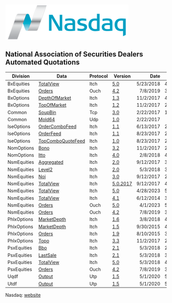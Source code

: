 [![Nasdaq](https://github.com/Open-Markets-Initiative/Directory/blob/main/Organizations/Nasdaq/Images/Logo.png)](https://www.nasdaq.com)


## National Association of Securities Dealers Automated Quotations

| Division | Data | Protocol | Version | Date | Size | [Status][Omi.Glossary.Status] | [Testing][Omi.Glossary.Testing] | Specification |
| --- | --- | --- | --- | ---: | ---: | --- | --- | --- |
| BxEquities | [TotalView][Nasdaq.BxEquities.TotalView.Itch.v5.0.Dissector] | Itch | [5.0][Nasdaq.BxEquities.TotalView.Itch.v5.0.Dissector] | 5/23/2018 | 4308 | [Active][Omi.Glossary.Status.Active] | [Untested][Omi.Glossary.Testing.Untested] | [url][Nasdaq.BxEquities.TotalView.Itch.v5.0.Url] - [pdf][Nasdaq.BxEquities.TotalView.Itch.v5.0.Pdf] |
| BxEquities | [Orders][Nasdaq.BxEquities.Orders.Ouch.v4.2.Dissector] | Ouch | [4.2][Nasdaq.BxEquities.Orders.Ouch.v4.2.Dissector] | 7/8/2019 | 3651 | [Active][Omi.Glossary.Status.Active] | [Untested][Omi.Glossary.Testing.Untested] | [url][Nasdaq.BxEquities.Orders.Ouch.v4.2.Url] - [pdf][Nasdaq.BxEquities.Orders.Ouch.v4.2.Pdf] |
| BxOptions | [DepthOfMarket][Nasdaq.BxOptions.DepthOfMarket.Itch.v1.3.Dissector] | Itch | [1.3][Nasdaq.BxOptions.DepthOfMarket.Itch.v1.3.Dissector] | 11/2/2017 | 4293 | [Active][Omi.Glossary.Status.Active] | [Untested][Omi.Glossary.Testing.Untested] | [url][Nasdaq.BxOptions.DepthOfMarket.Itch.v1.3.Url] - [pdf][Nasdaq.BxOptions.DepthOfMarket.Itch.v1.3.Pdf] |
| BxOptions | [TopOfMarket][Nasdaq.BxOptions.TopOfMarket.Itch.v1.2.Dissector] | Itch | [1.2][Nasdaq.BxOptions.TopOfMarket.Itch.v1.2.Dissector] | 11/2/2017 | 2669 | [Active][Omi.Glossary.Status.Active] | [Untested][Omi.Glossary.Testing.Untested] | [url][Nasdaq.BxOptions.TopOfMarket.Itch.v1.2.Url] - [pdf][Nasdaq.BxOptions.TopOfMarket.Itch.v1.2.Pdf] |
| Common | [SoupBin][Nasdaq.Common.SoupBin.Tcp.v3.0.Dissector] | Tcp | [3.0][Nasdaq.Common.SoupBin.Tcp.v3.0.Dissector] | 2/22/2017 | 1088 | [Header][Omi.Glossary.Status.Header] | [Verified][Omi.Glossary.Testing.Verified] | [url][Nasdaq.Common.SoupBin.Tcp.v3.0.Url] - [pdf][Nasdaq.Common.SoupBin.Tcp.v3.0.Pdf] |
| Common | [Mold64][Nasdaq.Common.Mold64.Udp.v1.0.Dissector] | Udp | [1.0][Nasdaq.Common.Mold64.Udp.v1.0.Dissector] | 2/22/2017 | 492 | [Header][Omi.Glossary.Status.Header] | [Verified][Omi.Glossary.Testing.Verified] | [url][Nasdaq.Common.Mold64.Udp.v1.0.Url] - [pdf][Nasdaq.Common.Mold64.Udp.v1.0.Pdf] |
| IseOptions | [OrderComboFeed][Nasdaq.IseOptions.OrderComboFeed.Itch.v1.1.Dissector] | Itch | [1.1][Nasdaq.IseOptions.OrderComboFeed.Itch.v1.1.Dissector] | 6/13/2017 | 2437 | [Active][Omi.Glossary.Status.Active] | [Verified][Omi.Glossary.Testing.Verified] | [url][Nasdaq.IseOptions.OrderComboFeed.Itch.v1.1.Url] - [pdf][Nasdaq.IseOptions.OrderComboFeed.Itch.v1.1.Pdf] |
| IseOptions | [OrderFeed][Nasdaq.IseOptions.OrderFeed.Itch.v1.1.Dissector] | Itch | [1.1][Nasdaq.IseOptions.OrderFeed.Itch.v1.1.Dissector] | 8/23/2017 | 2502 | [Active][Omi.Glossary.Status.Active] | [Untested][Omi.Glossary.Testing.Untested] | [url][Nasdaq.IseOptions.OrderFeed.Itch.v1.1.Url] - [pdf][Nasdaq.IseOptions.OrderFeed.Itch.v1.1.Pdf] |
| IseOptions | [TopComboQuoteFeed][Nasdaq.IseOptions.TopComboQuoteFeed.Itch.v1.0.Dissector] | Itch | [1.0][Nasdaq.IseOptions.TopComboQuoteFeed.Itch.v1.0.Dissector] | 8/23/2017 | 2806 | [Active][Omi.Glossary.Status.Active] | [Verified][Omi.Glossary.Testing.Verified] | [url][Nasdaq.IseOptions.TopComboQuoteFeed.Itch.v1.0.Url] - [pdf][Nasdaq.IseOptions.TopComboQuoteFeed.Itch.v1.0.Pdf] |
| NomOptions | [Bono][Nasdaq.NomOptions.Bono.Itch.v3.2.Dissector] | Itch | [3.2][Nasdaq.NomOptions.Bono.Itch.v3.2.Dissector] | 11/2/2017 | 2676 | [Active][Omi.Glossary.Status.Active] | [Untested][Omi.Glossary.Testing.Untested] | [url][Nasdaq.NomOptions.Bono.Itch.v3.2.Url] - [pdf][Nasdaq.NomOptions.Bono.Itch.v3.2.Pdf] |
| NomOptions | [Itto][Nasdaq.NomOptions.Itto.Itch.v4.0.Dissector] | Itch | [4.0][Nasdaq.NomOptions.Itto.Itch.v4.0.Dissector] | 2/8/2018 | 4107 | [Active][Omi.Glossary.Status.Active] | [Untested][Omi.Glossary.Testing.Untested] | [url][Nasdaq.NomOptions.Itto.Itch.v4.0.Url] - [pdf][Nasdaq.NomOptions.Itto.Itch.v4.0.Pdf] |
| NsmEquities | [Aggregated][Nasdaq.NsmEquities.Aggregated.Itch.v2.0.Dissector] | Itch | [2.0][Nasdaq.NsmEquities.Aggregated.Itch.v2.0.Dissector] | 9/12/2017 | 3486 | [Active][Omi.Glossary.Status.Active] | [Untested][Omi.Glossary.Testing.Untested] | [url][Nasdaq.NsmEquities.Aggregated.Itch.v2.0.Url] - [pdf][Nasdaq.NsmEquities.Aggregated.Itch.v2.0.Pdf] |
| NsmEquities | [Level2][Nasdaq.NsmEquities.Level2.Itch.v2.0.Dissector] | Itch | [2.0][Nasdaq.NsmEquities.Level2.Itch.v2.0.Dissector] | 5/3/2018 | 3003 | [Active][Omi.Glossary.Status.Active] | [Untested][Omi.Glossary.Testing.Untested] | [url][Nasdaq.NsmEquities.Level2.Itch.v2.0.Url] - [pdf][Nasdaq.NsmEquities.Level2.Itch.v2.0.Pdf] |
| NsmEquities | [Noi][Nasdaq.NsmEquities.Noi.Itch.v3.0.Dissector] | Itch | [3.0][Nasdaq.NsmEquities.Noi.Itch.v3.0.Dissector] | 9/12/2017 | 2284 | [Active][Omi.Glossary.Status.Active] | [Untested][Omi.Glossary.Testing.Untested] | [url][Nasdaq.NsmEquities.Noi.Itch.v3.0.Url] - [pdf][Nasdaq.NsmEquities.Noi.Itch.v3.0.Pdf] |
| NsmEquities | [TotalView][Nasdaq.NsmEquities.TotalView.Itch.v5.0.2017.Dissector] | Itch | [5.0.2017][Nasdaq.NsmEquities.TotalView.Itch.v5.0.2017.Dissector] | 9/12/2017 | 4596 | [Deprecated][Omi.Glossary.Status.Deprecated] | [Verified][Omi.Glossary.Testing.Verified] | [url][Nasdaq.NsmEquities.TotalView.Itch.v5.0.2017.Url] - [pdf][Nasdaq.NsmEquities.TotalView.Itch.v5.0.2017.Pdf] |
| NsmEquities | [TotalView][Nasdaq.NsmEquities.TotalView.Itch.v5.0.Dissector] | Itch | [5.0][Nasdaq.NsmEquities.TotalView.Itch.v5.0.Dissector] | 4/28/2023 | 5170 | [Active][Omi.Glossary.Status.Active] | [Verified][Omi.Glossary.Testing.Verified] | [url][Nasdaq.NsmEquities.TotalView.Itch.v5.0.Url] - [pdf][Nasdaq.NsmEquities.TotalView.Itch.v5.0.Pdf] |
| NsmEquities | [TotalView][Nasdaq.NsmEquities.TotalView.Itch.v4.1.Dissector] | Itch | [4.1][Nasdaq.NsmEquities.TotalView.Itch.v4.1.Dissector] | 6/12/2014 | 3001 | [Deprecated][Omi.Glossary.Status.Deprecated] | [Untested][Omi.Glossary.Testing.Untested] | [url][Nasdaq.NsmEquities.TotalView.Itch.v4.1.Url] - [pdf][Nasdaq.NsmEquities.TotalView.Itch.v4.1.Pdf] |
| NsmEquities | [Orders][Nasdaq.NsmEquities.Orders.Ouch.v5.0.Dissector] | Ouch | [5.0][Nasdaq.NsmEquities.Orders.Ouch.v5.0.Dissector] | 4/1/2023 | 5678 | [Active][Omi.Glossary.Status.Active] | [Verified][Omi.Glossary.Testing.Verified] | [url][Nasdaq.NsmEquities.Orders.Ouch.v5.0.Url] - [pdf][Nasdaq.NsmEquities.Orders.Ouch.v5.0.Pdf] |
| NsmEquities | [Orders][Nasdaq.NsmEquities.Orders.Ouch.v4.2.Dissector] | Ouch | [4.2][Nasdaq.NsmEquities.Orders.Ouch.v4.2.Dissector] | 7/8/2019 | 3926 | [Active][Omi.Glossary.Status.Active] | [Untested][Omi.Glossary.Testing.Untested] | [url][Nasdaq.NsmEquities.Orders.Ouch.v4.2.Url] - [pdf][Nasdaq.NsmEquities.Orders.Ouch.v4.2.Pdf] |
| PhlxOptions | [MarketDepth][Nasdaq.PhlxOptions.MarketDepth.Itch.v1.6.Dissector] | Itch | [1.6][Nasdaq.PhlxOptions.MarketDepth.Itch.v1.6.Dissector] | 3/8/2018 | 4429 | [Active][Omi.Glossary.Status.Active] | [Untested][Omi.Glossary.Testing.Untested] | [url][Nasdaq.PhlxOptions.MarketDepth.Itch.v1.6.Url] - [pdf][Nasdaq.PhlxOptions.MarketDepth.Itch.v1.6.Pdf] |
| PhlxOptions | [MarketDepth][Nasdaq.PhlxOptions.MarketDepth.Itch.v1.5.Dissector] | Itch | [1.5][Nasdaq.PhlxOptions.MarketDepth.Itch.v1.5.Dissector] | 9/30/2015 | 4416 | [Deprecated][Omi.Glossary.Status.Deprecated] | [Untested][Omi.Glossary.Testing.Untested] | [url][Nasdaq.PhlxOptions.MarketDepth.Itch.v1.5.Url] - [pdf][Nasdaq.PhlxOptions.MarketDepth.Itch.v1.5.Pdf] |
| PhlxOptions | [Orders][Nasdaq.PhlxOptions.Orders.Itch.v1.9.Dissector] | Itch | [1.9][Nasdaq.PhlxOptions.Orders.Itch.v1.9.Dissector] | 8/10/2015 | 3111 | [Active][Omi.Glossary.Status.Active] | [Untested][Omi.Glossary.Testing.Untested] | [url][Nasdaq.PhlxOptions.Orders.Itch.v1.9.Url] - [pdf][Nasdaq.PhlxOptions.Orders.Itch.v1.9.Pdf] |
| PhlxOptions | [Topo][Nasdaq.PhlxOptions.Topo.Itch.v3.3.Dissector] | Itch | [3.3][Nasdaq.PhlxOptions.Topo.Itch.v3.3.Dissector] | 11/2/2017 | 2685 | [Active][Omi.Glossary.Status.Active] | [Untested][Omi.Glossary.Testing.Untested] | [url][Nasdaq.PhlxOptions.Topo.Itch.v3.3.Url] - [pdf][Nasdaq.PhlxOptions.Topo.Itch.v3.3.Pdf] |
| PsxEquities | [Bbo][Nasdaq.PsxEquities.Bbo.Itch.v2.1.Dissector] | Itch | [2.1][Nasdaq.PsxEquities.Bbo.Itch.v2.1.Dissector] | 5/3/2018 | 2376 | [Active][Omi.Glossary.Status.Active] | [Untested][Omi.Glossary.Testing.Untested] | [url][Nasdaq.PsxEquities.Bbo.Itch.v2.1.Url] - [pdf][Nasdaq.PsxEquities.Bbo.Itch.v2.1.Pdf] |
| PsxEquities | [LastSale][Nasdaq.PsxEquities.LastSale.Itch.v2.1.Dissector] | Itch | [2.1][Nasdaq.PsxEquities.LastSale.Itch.v2.1.Dissector] | 5/3/2018 | 3610 | [Active][Omi.Glossary.Status.Active] | [Untested][Omi.Glossary.Testing.Untested] | [url][Nasdaq.PsxEquities.LastSale.Itch.v2.1.Url] - [pdf][Nasdaq.PsxEquities.LastSale.Itch.v2.1.Pdf] |
| PsxEquities | [TotalView][Nasdaq.PsxEquities.TotalView.Itch.v5.0.Dissector] | Itch | [5.0][Nasdaq.PsxEquities.TotalView.Itch.v5.0.Dissector] | 5/3/2018 | 4224 | [Active][Omi.Glossary.Status.Active] | [Untested][Omi.Glossary.Testing.Untested] | [url][Nasdaq.PsxEquities.TotalView.Itch.v5.0.Url] - [pdf][Nasdaq.PsxEquities.TotalView.Itch.v5.0.Pdf] |
| PsxEquities | [Orders][Nasdaq.PsxEquities.Orders.Ouch.v4.2.Dissector] | Ouch | [4.2][Nasdaq.PsxEquities.Orders.Ouch.v4.2.Dissector] | 7/8/2019 | 3573 | [Active][Omi.Glossary.Status.Active] | [Untested][Omi.Glossary.Testing.Untested] | [url][Nasdaq.PsxEquities.Orders.Ouch.v4.2.Url] - [pdf][Nasdaq.PsxEquities.Orders.Ouch.v4.2.Pdf] |
| Uqdf | [Output][Nasdaq.Uqdf.Output.Utp.v1.5.Dissector] | Utp | [1.5][Nasdaq.Uqdf.Output.Utp.v1.5.Dissector] | 5/1/2020 | 5099 | [Active][Omi.Glossary.Status.Active] | [Verified][Omi.Glossary.Testing.Verified] | [url][Nasdaq.Uqdf.Output.Utp.v1.5.Url] - [pdf][Nasdaq.Uqdf.Output.Utp.v1.5.Pdf] |
| Utdf | [Output][Nasdaq.Utdf.Output.Utp.v1.5.Dissector] | Utp | [1.5][Nasdaq.Utdf.Output.Utp.v1.5.Dissector] | 5/1/2020 | 5697 | [Active][Omi.Glossary.Status.Active] | [Untested][Omi.Glossary.Testing.Untested] | [url][Nasdaq.Utdf.Output.Utp.v1.5.Url] - [pdf][Nasdaq.Utdf.Output.Utp.v1.5.Pdf] |


Nasdaq: [website](https://www.nasdaq.com "Go to National Association of Securities Dealers Automated Quotations")


[Omi.Glossary.Status]: https://github.com/Open-Markets-Initiative/Directory/blob/main/Glossary/Status.md "Protocol Deployment Status"
[Omi.Glossary.Status.Active]: https://github.com/Open-Markets-Initiative/Directory/blob/main/Glossary/Status.md "Deployment Status: Protocol is in active production"
[Omi.Glossary.Status.Deprecated]: https://github.com/Open-Markets-Initiative/Directory/blob/main/Glossary/Status.md "Deployment Status: Protocol is no longer in active use"
[Omi.Glossary.Status.Future]: https://github.com/Open-Markets-Initiative/Directory/blob/main/Glossary/Status.md "Deployment Status: Protocol is not yet deployed to an active production environment"
[Omi.Glossary.Status.Unknown]: https://github.com/Open-Markets-Initiative/Directory/blob/main/Glossary/Status.md "Deployment Status: Protocol deployment status is unknown"
[Omi.Glossary.Status.Header]: https://github.com/Open-Markets-Initiative/Directory/blob/main/Glossary/Status.md "Deployment Status: Header only protocol provided for debugging"
[Omi.Glossary.Testing]: https://github.com/Open-Markets-Initiative/Directory/blob/main/Glossary/Testing.md "Protocol Testing Status"
[Omi.Glossary.Testing.Verified]: https://github.com/Open-Markets-Initiative/Directory/blob/main/Glossary/Testing.md "Testing Status: Protocol has been tested on live data"
[Omi.Glossary.Testing.Incomplete]: https://github.com/Open-Markets-Initiative/Directory/blob/main/Glossary/Testing.md "Testing Status: Protocol has been tested on live data but contains known issues"
[Omi.Glossary.Testing.Beta]: https://github.com/Open-Markets-Initiative/Directory/blob/main/Glossary/Testing.md "Testing Status: Protocol has not been tested and structure is speculative"
[Omi.Glossary.Testing.Untested]: https://github.com/Open-Markets-Initiative/Directory/blob/main/Glossary/Testing.md "Testing Status: Protocol has not been tested on live data"

[Nasdaq.BxEquities.TotalView.Itch.v5.0.Dissector]: https://github.com/Open-Markets-Initiative/wireshark-lua/blob/main/Nasdaq/Nasdaq_BxEquities_TotalView_Itch_v5_0_Dissector.lua "Nasdaq BxEquities TotalView Itch v5.0 Wireshark Dissector"
[Nasdaq.BxEquities.TotalView.Itch.v5.0.Url]: http://www.nasdaqtrader.com/Trader.aspx?id=dpspecs "National Association of Securities Dealers Automated Quotations 5.0 Url"
[Nasdaq.BxEquities.TotalView.Itch.v5.0.Pdf]: https://github.com/Open-Markets-Initiative/Directory/blob/main/Organizations/Nasdaq/Specifications/BxEquities/Nasdaq.BxEquities.TotalView.Itch.v5.0.pdf "National Association of Securities Dealers Automated Quotations 5.0 Pdf"
[Nasdaq.BxEquities.Orders.Ouch.v4.2.Dissector]: https://github.com/Open-Markets-Initiative/wireshark-lua/blob/main/Nasdaq/Nasdaq_BxEquities_Orders_Ouch_v4_2_Dissector.lua "Nasdaq BxEquities Orders Ouch v4.2 Wireshark Dissector"
[Nasdaq.BxEquities.Orders.Ouch.v4.2.Url]: https://nasdaqtrader.com/Trader.aspx?id=TradingSpecs "National Association of Securities Dealers Automated Quotations 4.2 Url"
[Nasdaq.BxEquities.Orders.Ouch.v4.2.Pdf]: https://github.com/Open-Markets-Initiative/Directory/blob/main/Organizations/Nasdaq/Specifications/BxEquities/Nasdaq.BxEquities.Orders.Ouch.v4.2.pdf "National Association of Securities Dealers Automated Quotations 4.2 Pdf"
[Nasdaq.BxOptions.TopOfMarket.Itch.v1.2.Dissector]: https://github.com/Open-Markets-Initiative/wireshark-lua/blob/main/Nasdaq/Nasdaq_BxOptions_TopOfMarket_Itch_v1_2_Dissector.lua "Nasdaq BxOptions TopOfMarket Itch v1.2 Wireshark Dissector"
[Nasdaq.BxOptions.TopOfMarket.Itch.v1.2.Url]: http://www.nasdaqtrader.com/Trader.aspx?id=dpspecs "National Association of Securities Dealers Automated Quotations 1.2 Url"
[Nasdaq.BxOptions.TopOfMarket.Itch.v1.2.Pdf]: https://github.com/Open-Markets-Initiative/Directory/blob/main/Organizations/Nasdaq/Specifications/BxOptions/Nasdaq.BxOptions.TopOfMarket.Itch.v1.2.pdf "National Association of Securities Dealers Automated Quotations 1.2 Pdf"
[Nasdaq.BxOptions.DepthOfMarket.Itch.v1.3.Dissector]: https://github.com/Open-Markets-Initiative/wireshark-lua/blob/main/Nasdaq/Nasdaq_BxOptions_DepthOfMarket_Itch_v1_3_Dissector.lua "Nasdaq BxOptions DepthOfMarket Itch v1.3 Wireshark Dissector"
[Nasdaq.BxOptions.DepthOfMarket.Itch.v1.3.Url]: http://www.nasdaqtrader.com/Trader.aspx?id=dpspecs "National Association of Securities Dealers Automated Quotations 1.3 Url"
[Nasdaq.BxOptions.DepthOfMarket.Itch.v1.3.Pdf]: https://github.com/Open-Markets-Initiative/Directory/blob/main/Organizations/Nasdaq/Specifications/BxOptions/Nasdaq.Bx.Options.DepthOfMarket.Itch.v1.3.pdf "National Association of Securities Dealers Automated Quotations 1.3 Pdf"
[Nasdaq.IseOptions.OrderComboFeed.Itch.v1.1.Dissector]: https://github.com/Open-Markets-Initiative/wireshark-lua/blob/main/Nasdaq/Nasdaq_IseOptions_OrderComboFeed_Itch_v1_1_Dissector.lua "Nasdaq IseOptions OrderComboFeed Itch v1.1 Wireshark Dissector"
[Nasdaq.IseOptions.OrderComboFeed.Itch.v1.1.Url]: https://business.nasdaq.com/trade/US-Options/Technical-Specifications.html "National Association of Securities Dealers Automated Quotations 1.1 Url"
[Nasdaq.IseOptions.OrderComboFeed.Itch.v1.1.Pdf]: https://github.com/Open-Markets-Initiative/Directory/blob/main/Organizations/Nasdaq/Specifications/IseOptions/Nasdaq.IseOptions.OrderComboFeed.Itch.v1.1.pdf "National Association of Securities Dealers Automated Quotations 1.1 Pdf"
[Nasdaq.IseOptions.OrderFeed.Itch.v1.1.Dissector]: https://github.com/Open-Markets-Initiative/wireshark-lua/blob/main/Nasdaq/Nasdaq_IseOptions_OrderFeed_Itch_v1_1_Dissector.lua "Nasdaq IseOptions OrderFeed Itch v1.1 Wireshark Dissector"
[Nasdaq.IseOptions.OrderFeed.Itch.v1.1.Url]: https://business.nasdaq.com/trade/US-Options/Technical-Specifications.html "National Association of Securities Dealers Automated Quotations 1.1 Url"
[Nasdaq.IseOptions.OrderFeed.Itch.v1.1.Pdf]: https://github.com/Open-Markets-Initiative/Directory/blob/main/Organizations/Nasdaq/Specifications/IseOptions/Nasdaq.IseOptions.OrderFeed.Itch.v1.1.pdf "National Association of Securities Dealers Automated Quotations 1.1 Pdf"
[Nasdaq.IseOptions.TopComboQuoteFeed.Itch.v1.0.Dissector]: https://github.com/Open-Markets-Initiative/wireshark-lua/blob/main/Nasdaq/Nasdaq_IseOptions_TopComboQuoteFeed_Itch_v1_0_Dissector.lua "Nasdaq IseOptions TopComboQuoteFeed Itch v1.0 Wireshark Dissector"
[Nasdaq.IseOptions.TopComboQuoteFeed.Itch.v1.0.Url]: https://business.nasdaq.com/trade/US-Options/Technical-Specifications.html "National Association of Securities Dealers Automated Quotations 1.0 Url"
[Nasdaq.IseOptions.TopComboQuoteFeed.Itch.v1.0.Pdf]: https://github.com/Open-Markets-Initiative/Directory/blob/main/Organizations/Nasdaq/Specifications/IseOptions/Nasdaq.IseOptions.TopComboQuoteFeed.Itch.v1.0.pdf "National Association of Securities Dealers Automated Quotations 1.0 Pdf"
[Nasdaq.NomOptions.Bono.Itch.v3.2.Dissector]: https://github.com/Open-Markets-Initiative/wireshark-lua/blob/main/Nasdaq/Nasdaq_NomOptions_Bono_Itch_v3_2_Dissector.lua "Nasdaq NomOptions Bono Itch v3.2 Wireshark Dissector"
[Nasdaq.NomOptions.Bono.Itch.v3.2.Url]: http://www.nasdaqtrader.com/Trader.aspx?id=DPSpecs#options_q "National Association of Securities Dealers Automated Quotations 3.2 Url"
[Nasdaq.NomOptions.Bono.Itch.v3.2.Pdf]: https://github.com/Open-Markets-Initiative/Directory/blob/main/Organizations/Nasdaq/Specifications/NomOptions/Nasdaq.NomOptions.Bono.Itch.v3.2.pdf "National Association of Securities Dealers Automated Quotations 3.2 Pdf"
[Nasdaq.NomOptions.Itto.Itch.v4.0.Dissector]: https://github.com/Open-Markets-Initiative/wireshark-lua/blob/main/Nasdaq/Nasdaq_NomOptions_Itto_Itch_v4_0_Dissector.lua "Nasdaq NomOptions Itto Itch v4.0 Wireshark Dissector"
[Nasdaq.NomOptions.Itto.Itch.v4.0.Url]: https://business.nasdaq.com/trade/US-Options/Technical-Specifications.html "National Association of Securities Dealers Automated Quotations 4.0 Url"
[Nasdaq.NomOptions.Itto.Itch.v4.0.Pdf]: https://github.com/Open-Markets-Initiative/Directory/blob/main/Organizations/Nasdaq/Specifications/NomOptions/Nasdaq.NomOptions.Itto.Itch.v4.0.pdf "National Association of Securities Dealers Automated Quotations 4.0 Pdf"
[Nasdaq.PhlxOptions.MarketDepth.Itch.v1.5.Dissector]: https://github.com/Open-Markets-Initiative/wireshark-lua/blob/main/Nasdaq/Nasdaq_PhlxOptions_MarketDepth_Itch_v1_5_Dissector.lua "Nasdaq PhlxOptions MarketDepth Itch v1.5 Wireshark Dissector"
[Nasdaq.PhlxOptions.MarketDepth.Itch.v1.5.Url]: http://www.phlx.com/Trader.aspx?id=DPSpecs#options_x "National Association of Securities Dealers Automated Quotations 1.5 Url"
[Nasdaq.PhlxOptions.MarketDepth.Itch.v1.5.Pdf]: https://github.com/Open-Markets-Initiative/Directory/blob/main/Organizations/Nasdaq/Specifications/PhlxOptions/Nasdaq.PhlxOptions.MarketDepth.Itch.v1.5.pdf "National Association of Securities Dealers Automated Quotations 1.5 Pdf"
[Nasdaq.PhlxOptions.MarketDepth.Itch.v1.6.Dissector]: https://github.com/Open-Markets-Initiative/wireshark-lua/blob/main/Nasdaq/Nasdaq_PhlxOptions_MarketDepth_Itch_v1_6_Dissector.lua "Nasdaq PhlxOptions MarketDepth Itch v1.6 Wireshark Dissector"
[Nasdaq.PhlxOptions.MarketDepth.Itch.v1.6.Url]: http://www.phlx.com/Trader.aspx?id=DPSpecs#options_x "National Association of Securities Dealers Automated Quotations 1.6 Url"
[Nasdaq.PhlxOptions.MarketDepth.Itch.v1.6.Pdf]: https://github.com/Open-Markets-Initiative/Directory/blob/main/Organizations/Nasdaq/Specifications/PhlxOptions/Nasdaq.PhlxOptions.MarketDepth.Itch.v1.6.pdf "National Association of Securities Dealers Automated Quotations 1.6 Pdf"
[Nasdaq.PhlxOptions.Orders.Itch.v1.9.Dissector]: https://github.com/Open-Markets-Initiative/wireshark-lua/blob/main/Nasdaq/Nasdaq_PhlxOptions_Orders_Itch_v1_9_Dissector.lua "Nasdaq PhlxOptions Orders Itch v1.9 Wireshark Dissector"
[Nasdaq.PhlxOptions.Orders.Itch.v1.9.Url]: http://www.phlx.com/Trader.aspx?id=DPSpecs#options_x "National Association of Securities Dealers Automated Quotations 1.9 Url"
[Nasdaq.PhlxOptions.Orders.Itch.v1.9.Pdf]: https://github.com/Open-Markets-Initiative/Directory/blob/main/Organizations/Nasdaq/Specifications/PhlxOptions/Nasdaq.PhlxOptions.Orders.Itch.v1.9.pdf "National Association of Securities Dealers Automated Quotations 1.9 Pdf"
[Nasdaq.PhlxOptions.Topo.Itch.v3.3.Dissector]: https://github.com/Open-Markets-Initiative/wireshark-lua/blob/main/Nasdaq/Nasdaq_PhlxOptions_Topo_Itch_v3_3_Dissector.lua "Nasdaq PhlxOptions Topo Itch v3.3 Wireshark Dissector"
[Nasdaq.PhlxOptions.Topo.Itch.v3.3.Url]: http://www.phlx.com/Trader.aspx?id=DPSpecs_USDerivatives#topo "National Association of Securities Dealers Automated Quotations 3.3 Url"
[Nasdaq.PhlxOptions.Topo.Itch.v3.3.Pdf]: https://github.com/Open-Markets-Initiative/Directory/blob/main/Organizations/Nasdaq/Specifications/PhlxOptions/Nasdaq.PhlxOptions.Topo.Itch.v3.3.pdf "National Association of Securities Dealers Automated Quotations 3.3 Pdf"
[Nasdaq.PsxEquities.LastSale.Itch.v2.1.Dissector]: https://github.com/Open-Markets-Initiative/wireshark-lua/blob/main/Nasdaq/Nasdaq_PsxEquities_LastSale_Itch_v2_1_Dissector.lua "Nasdaq PsxEquities LastSale Itch v2.1 Wireshark Dissector"
[Nasdaq.PsxEquities.LastSale.Itch.v2.1.Url]: http://www.nasdaqtrader.com/content/technicalsupport/specifications/dataproducts/PLSSpecification2.1.pdf "National Association of Securities Dealers Automated Quotations 2.1 Url"
[Nasdaq.PsxEquities.LastSale.Itch.v2.1.Pdf]: https://github.com/Open-Markets-Initiative/Directory/blob/main/Organizations/Nasdaq/Specifications/PsxEquities/Nasdaq.PsxEquities.LastSale.Itch.v2.1.pdf "National Association of Securities Dealers Automated Quotations 2.1 Pdf"
[Nasdaq.PsxEquities.TotalView.Itch.v5.0.Dissector]: https://github.com/Open-Markets-Initiative/wireshark-lua/blob/main/Nasdaq/Nasdaq_PsxEquities_TotalView_Itch_v5_0_Dissector.lua "Nasdaq PsxEquities TotalView Itch v5.0 Wireshark Dissector"
[Nasdaq.PsxEquities.TotalView.Itch.v5.0.Url]: http://www.nasdaqtrader.com/content/technicalsupport/specifications/dataproducts/PSXTVITCHSpecification.pdf "National Association of Securities Dealers Automated Quotations 5.0 Url"
[Nasdaq.PsxEquities.TotalView.Itch.v5.0.Pdf]: https://github.com/Open-Markets-Initiative/Directory/blob/main/Organizations/Nasdaq/Specifications/PsxEquities/Nasdaq.PsxEquities.TotalView.Itch.v5.0.pdf "National Association of Securities Dealers Automated Quotations 5.0 Pdf"
[Nasdaq.PsxEquities.Bbo.Itch.v2.1.Dissector]: https://github.com/Open-Markets-Initiative/wireshark-lua/blob/main/Nasdaq/Nasdaq_PsxEquities_Bbo_Itch_v2_1_Dissector.lua "Nasdaq PsxEquities Bbo Itch v2.1 Wireshark Dissector"
[Nasdaq.PsxEquities.Bbo.Itch.v2.1.Url]: http://nasdaqtrader.com/content/technicalsupport/specifications/dataproducts/PSXbboSpecification2.1.pdf "National Association of Securities Dealers Automated Quotations 2.1 Url"
[Nasdaq.PsxEquities.Bbo.Itch.v2.1.Pdf]: https://github.com/Open-Markets-Initiative/Directory/blob/main/Organizations/Nasdaq/Specifications/PsxEquities/Nasdaq.PsxEquities.Bbo.Itch.v2.1.pdf "National Association of Securities Dealers Automated Quotations 2.1 Pdf"
[Nasdaq.PsxEquities.Orders.Ouch.v4.2.Dissector]: https://github.com/Open-Markets-Initiative/wireshark-lua/blob/main/Nasdaq/Nasdaq_PsxEquities_Orders_Ouch_v4_2_Dissector.lua "Nasdaq PsxEquities Orders Ouch v4.2 Wireshark Dissector"
[Nasdaq.PsxEquities.Orders.Ouch.v4.2.Url]: https://nasdaqtrader.com/Trader.aspx?id=TradingSpecs "National Association of Securities Dealers Automated Quotations 4.2 Url"
[Nasdaq.PsxEquities.Orders.Ouch.v4.2.Pdf]: https://github.com/Open-Markets-Initiative/Directory/blob/main/Organizations/Nasdaq/Specifications/PsxEquities/Nasdaq.PsxEquities.Orders.Ouch.v4.2.pdf "National Association of Securities Dealers Automated Quotations 4.2 Pdf"
[Nasdaq.NsmEquities.Aggregated.Itch.v2.0.Dissector]: https://github.com/Open-Markets-Initiative/wireshark-lua/blob/main/Nasdaq/Nasdaq_NsmEquities_Aggregated_Itch_v2_0_Dissector.lua "Nasdaq NsmEquities Aggregated Itch v2.0 Wireshark Dissector"
[Nasdaq.NsmEquities.Aggregated.Itch.v2.0.Url]: http://www.nasdaqtrader.com/Trader.aspx?id=dpspecs "National Association of Securities Dealers Automated Quotations 2.0 Url"
[Nasdaq.NsmEquities.Aggregated.Itch.v2.0.Pdf]: https://github.com/Open-Markets-Initiative/Directory/blob/main/Organizations/Nasdaq/Specifications/NsmEquities/Nasdaq.Equities.Aggregated.Itch.v2.0.pdf "National Association of Securities Dealers Automated Quotations 2.0 Pdf"
[Nasdaq.NsmEquities.Level2.Itch.v2.0.Dissector]: https://github.com/Open-Markets-Initiative/wireshark-lua/blob/main/Nasdaq/Nasdaq_NsmEquities_Level2_Itch_v2_0_Dissector.lua "Nasdaq NsmEquities Level2 Itch v2.0 Wireshark Dissector"
[Nasdaq.NsmEquities.Level2.Itch.v2.0.Url]: http://www.nasdaqtrader.com/Trader.aspx?id=DPSpecs_USEquities "National Association of Securities Dealers Automated Quotations 2.0 Url"
[Nasdaq.NsmEquities.Level2.Itch.v2.0.Pdf]: https://github.com/Open-Markets-Initiative/Directory/blob/main/Organizations/Nasdaq/Specifications/NsmEquities/Nasdaq.NsmEquities.Level2.Itch.v2.0.pdf "National Association of Securities Dealers Automated Quotations 2.0 Pdf"
[Nasdaq.NsmEquities.Noi.Itch.v3.0.Dissector]: https://github.com/Open-Markets-Initiative/wireshark-lua/blob/main/Nasdaq/Nasdaq_NsmEquities_Noi_Itch_v3_0_Dissector.lua "Nasdaq NsmEquities Noi Itch v3.0 Wireshark Dissector"
[Nasdaq.NsmEquities.Noi.Itch.v3.0.Url]: http://www.nasdaqtrader.com/Trader.aspx?id=DPSpecs_USEquities "National Association of Securities Dealers Automated Quotations 3.0 Url"
[Nasdaq.NsmEquities.Noi.Itch.v3.0.Pdf]: https://github.com/Open-Markets-Initiative/Directory/blob/main/Organizations/Nasdaq/Specifications/NsmEquities/Nasdaq.Equities.NoiView.Itch.v3.0.pdf "National Association of Securities Dealers Automated Quotations 3.0 Pdf"
[Nasdaq.NsmEquities.Orders.Ouch.v4.2.Dissector]: https://github.com/Open-Markets-Initiative/wireshark-lua/blob/main/Nasdaq/Nasdaq_NsmEquities_Orders_Ouch_v4_2_Dissector.lua "Nasdaq NsmEquities Orders Ouch v4.2 Wireshark Dissector"
[Nasdaq.NsmEquities.Orders.Ouch.v4.2.Url]: https://nasdaqtrader.com/Trader.aspx?id=TradingSpecs "National Association of Securities Dealers Automated Quotations 4.2 Url"
[Nasdaq.NsmEquities.Orders.Ouch.v4.2.Pdf]: https://github.com/Open-Markets-Initiative/Directory/blob/main/Organizations/Nasdaq/Specifications/NsmEquities/Nasdaq.NsmEquities.Orders.Ouch.v4.2.pdf "National Association of Securities Dealers Automated Quotations 4.2 Pdf"
[Nasdaq.NsmEquities.Orders.Ouch.v5.0.Dissector]: https://github.com/Open-Markets-Initiative/wireshark-lua/blob/main/Nasdaq/Nasdaq_NsmEquities_Orders_Ouch_v5_0_Dissector.lua "Nasdaq NsmEquities Orders Ouch v5.0 Wireshark Dissector"
[Nasdaq.NsmEquities.Orders.Ouch.v5.0.Url]: https://nasdaqtrader.com/Trader.aspx?id=TradingSpecs "National Association of Securities Dealers Automated Quotations 5.0 Url"
[Nasdaq.NsmEquities.Orders.Ouch.v5.0.Pdf]: https://github.com/Open-Markets-Initiative/Directory/blob/main/Organizations/Nasdaq/Specifications/NsmEquities/Nasdaq.NsmEquities.Orders.Ouch.v5.0.pdf "National Association of Securities Dealers Automated Quotations 5.0 Pdf"
[Nasdaq.NsmEquities.TotalView.Itch.v4.1.Dissector]: https://github.com/Open-Markets-Initiative/wireshark-lua/blob/main/Nasdaq/Nasdaq_NsmEquities_TotalView_Itch_v4_1_Dissector.lua "Nasdaq NsmEquities TotalView Itch v4.1 Wireshark Dissector"
[Nasdaq.NsmEquities.TotalView.Itch.v4.1.Url]: http://www.nasdaqtrader.com/Trader.aspx?id=dpspecs "National Association of Securities Dealers Automated Quotations 4.1 Url"
[Nasdaq.NsmEquities.TotalView.Itch.v4.1.Pdf]: https://github.com/Open-Markets-Initiative/Directory/blob/main/Organizations/Nasdaq/Specifications/NsmEquities/Nasdaq.NsmEquities.TotalView.Itch.v4.1.pdf "National Association of Securities Dealers Automated Quotations 4.1 Pdf"
[Nasdaq.NsmEquities.TotalView.Itch.v5.0.2017.Dissector]: https://github.com/Open-Markets-Initiative/wireshark-lua/blob/main/Nasdaq/Nasdaq_NsmEquities_TotalView_Itch_v5_0_2017_Dissector.lua "Nasdaq NsmEquities TotalView Itch v5.0.2017 Wireshark Dissector"
[Nasdaq.NsmEquities.TotalView.Itch.v5.0.2017.Url]: http://www.nasdaqtrader.com/Trader.aspx?id=dpspecs "National Association of Securities Dealers Automated Quotations 5.0.2017 Url"
[Nasdaq.NsmEquities.TotalView.Itch.v5.0.2017.Pdf]: https://github.com/Open-Markets-Initiative/Directory/blob/main/Organizations/Nasdaq/Specifications/NsmEquities/Nasdaq.NsmEquities.TotalView.Itch.v5.0.2017.pdf "National Association of Securities Dealers Automated Quotations 5.0.2017 Pdf"
[Nasdaq.NsmEquities.TotalView.Itch.v5.0.Dissector]: https://github.com/Open-Markets-Initiative/wireshark-lua/blob/main/Nasdaq/Nasdaq_NsmEquities_TotalView_Itch_v5_0_Dissector.lua "Nasdaq NsmEquities TotalView Itch v5.0 Wireshark Dissector"
[Nasdaq.NsmEquities.TotalView.Itch.v5.0.Url]: http://www.nasdaqtrader.com/Trader.aspx?id=dpspecs "National Association of Securities Dealers Automated Quotations 5.0 Url"
[Nasdaq.NsmEquities.TotalView.Itch.v5.0.Pdf]: https://github.com/Open-Markets-Initiative/Directory/blob/main/Organizations/Nasdaq/Specifications/NsmEquities/Nasdaq.NsmEquities.TotalView.Itch.v5.0.2023.pdf "National Association of Securities Dealers Automated Quotations 5.0 Pdf"
[Nasdaq.Uqdf.Output.Utp.v1.5.Dissector]: https://github.com/Open-Markets-Initiative/wireshark-lua/blob/main/Nasdaq/Nasdaq_Uqdf_Output_Utp_v1_5_Dissector.lua "Nasdaq Uqdf Output Utp v1.5 Wireshark Dissector"
[Nasdaq.Uqdf.Output.Utp.v1.5.Url]: http://www.utpplan.com/technical "National Association of Securities Dealers Automated Quotations 1.5 Url"
[Nasdaq.Uqdf.Output.Utp.v1.5.Pdf]: https://github.com/Open-Markets-Initiative/Directory/blob/main/Organizations/Nasdaq/Specifications/Nasdaq.Utp.Output.v1.5.pdf "National Association of Securities Dealers Automated Quotations 1.5 Pdf"
[Nasdaq.Utdf.Output.Utp.v1.5.Dissector]: https://github.com/Open-Markets-Initiative/wireshark-lua/blob/main/Nasdaq/Nasdaq_Utdf_Output_Utp_v1_5_Dissector.lua "Nasdaq Utdf Output Utp v1.5 Wireshark Dissector"
[Nasdaq.Utdf.Output.Utp.v1.5.Url]: http://www.utpplan.com/technical "National Association of Securities Dealers Automated Quotations 1.5 Url"
[Nasdaq.Utdf.Output.Utp.v1.5.Pdf]: https://github.com/Open-Markets-Initiative/Directory/blob/main/Organizations/Nasdaq/Specifications/Nasdaq.Utp.Output.v1.5.pdf "National Association of Securities Dealers Automated Quotations 1.5 Pdf"
[Nasdaq.Common.SoupBin.Tcp.v3.0.Dissector]: https://github.com/Open-Markets-Initiative/wireshark-lua/blob/main/Nasdaq/Nasdaq_Common_SoupBin_Tcp_v3_0_Dissector.lua "Nasdaq Common SoupBin Tcp v3.0 Wireshark Dissector"
[Nasdaq.Common.SoupBin.Tcp.v3.0.Url]: https://www.nasdaqtrader.com/content/technicalsupport/specifications/dataproducts/soupbintcp.pdf "National Association of Securities Dealers Automated Quotations 3.0 Url"
[Nasdaq.Common.SoupBin.Tcp.v3.0.Pdf]: https://github.com/Open-Markets-Initiative/Directory/blob/main/Organizations/Nasdaq/Specifications/Common/SoupBin.Tcp.v3.0.pdf "National Association of Securities Dealers Automated Quotations 3.0 Pdf"
[Nasdaq.Common.Mold64.Udp.v1.0.Dissector]: https://github.com/Open-Markets-Initiative/wireshark-lua/blob/main/Nasdaq/Nasdaq_Common_Mold64_Udp_v1_0_Dissector.lua "Nasdaq Common Mold64 Udp v1.0 Wireshark Dissector"
[Nasdaq.Common.Mold64.Udp.v1.0.Url]: https://www.nasdaqtrader.com/content/technicalsupport/specifications/dataproducts/moldudp64.pdf "National Association of Securities Dealers Automated Quotations 1.0 Url"
[Nasdaq.Common.Mold64.Udp.v1.0.Pdf]: https://github.com/Open-Markets-Initiative/Directory/blob/main/Organizations/Nasdaq/Specifications/Common/Mold.Udp64.v1.0.pdf "National Association of Securities Dealers Automated Quotations 1.0 Pdf"
